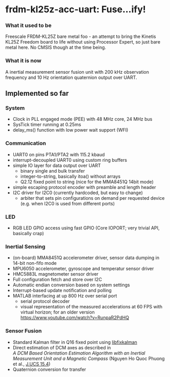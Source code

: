 frdm-kl25z-acc-uart: Fuse...ify!
================================

### What it used to be ####

Freescale FRDM-KL25Z bare metal foo - an attempt to bring the Kinetis KL25Z Freedom board
to life without using Processor Expert, so just bare metal here. No CMSIS though at the time being.

### What it is now ####

A inertial measurement sensor fusion unit with 200 kHz observation frequency and 10 Hz orientation quaternion output over UART.

## Implemented so far ##

### System ###

- Clock in PLL engaged mode (PEE) with 48 MHz core, 24 MHz bus
- SysTick timer running at 0.25ms
- delay_ms() function with low power wait support (WFI)

### Communication ###

- UART0 on pins PTA1/PTA2 with 115.2 kbaud
- interrupt-decoupled UART0 using custom ring buffers
- simple IO layer for data output over UART
  - binary single and bulk transfer
  - integer-to-string, basically itoa() without arrays
  - Q2.12 fixed point to string (nice for the MMA8451Q 14bit mode)
- simple escaping protocol encoder with preamble and length header
- I2C driver for I2C0 (currently hardcoded, but easy to change)
  - arbiter that sets pin configurations on demand per requested device (e.g. when I2C0 is used from different ports)

### LED ###

- RGB LED GPIO access using fast GPIO (Core IOPORT; very trivial API, basically crap)

### Inertial Sensing ###

- (on-board) MMA8451Q accelerometer driver, sensor data dumping in 14-bit non-fifo mode
- MPU6050 accelerometer, gyroscope and temperatur sensor driver
- HMC5883L magnetometer sensor driver
- Full configuration fetch and store over I2C
- Automatic endian conversion based on system settings
- Interrupt-based update notification and polling
- MATLAB interfacing at up 800 Hz over serial port
  - serial protocol decoder
  - visual representation of the measured accelerations at 60 FPS with virtual horizon; for an older version https://www.youtube.com/watch?v=RunpaR2PdHQ

### Sensor Fusion ###

- Standard Kalman filter in Q16 fixed point using [libfixkalman](https://github.com/sunsided/libfixkalman)
- Direct estimation of DCM axes as described in 	
*A DCM Based Orientation Estimation Algorithm with an Inertial Measurement Unit and a Magnetic Compass* (Nguyen Ho Quoc Phuong et al., [J.UCS 15.4](http://www.jucs.org/jucs_15_4/a_dcm_based_orientation))
- Quaternion conversion for transfer